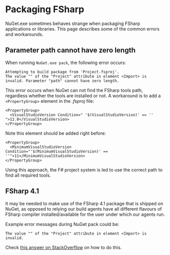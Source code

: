 # Packaging FSharp

NuGet.exe sometimes behaves strange when packaging FSharp applications or libraries. This page describes some of the common errors and workarounds.

## Parameter path cannot have zero length

When running ```NuGet.exe pack```, the following error occurs:

    Attempting to build package from 'Project.fsproj'.
    The value "" of the "Project" attribute in element <Import> is invalid. Parameter "path" cannot have zero length.

This error occurs when NuGet can not find the FSharp tools path, regardless whether the tools are installed or not. A workaround is to add a ```<PropertyGroup>``` element in the _.fsproj_ file:

    <PropertyGroup>
      <VisualStudioVersion Condition=" '$(VisualStudioVersion)' == '' ">12.0</VisualStudioVersion>
    </PropertyGroup>

Note this element should be added right before:

    <PropertyGroup>
      <MinimumVisualStudioVersion Condition="'$(MinimumVisualStudioVersion)' == ''">11</MinimumVisualStudioVersion>
    </PropertyGroup>

Using this approach, the F# project system is led to use the correct path to find all required tools.

## FSharp 4.1

It may be needed to make use of the FSharp 4.1 package that is shipped on NuGet, as opposed to relying our build agents have all different flavours of FSharp compiler installed/available for the user under which our agents run.

Example error messages during NuGet pack could be:

`The value "" of the "Project" attribute in element <Import> is invalid.`

Check [this answer on StackOverflow](https://stackoverflow.com/questions/42679193/install-f-4-1-sdk-on-build-server/43919448#43919448) on how to do this.
